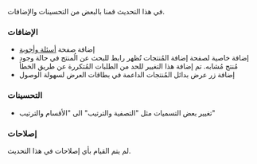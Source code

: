 في هذا التحديث قمنا بالبعض من التحسينات والإضافات.

### الإضافات

- إضافة صفحة [أسئلة وأجوبة](/faq)
- إضافة خاصية لصفحة إضافة المُنتجات تُظهر رابط للبحث عن الُمنتج في حالة وجود
  مُنتج مُشابه. تم إضافة هذا التغيير للحد من الطلبات المُتكررة عن طريق الخطأ
- إضافة زر عرض بدائل المُنتجات الداعمة في بطاقات العرض لسهولة الوصول

### التحسينات

- تغيير بعض التسميات مثل "التصفية والترتيب" الى "الأقسام والترتيب"

### إصلاحات

لم يتم القيام بأي إصلاحات في هذا التحديث.

